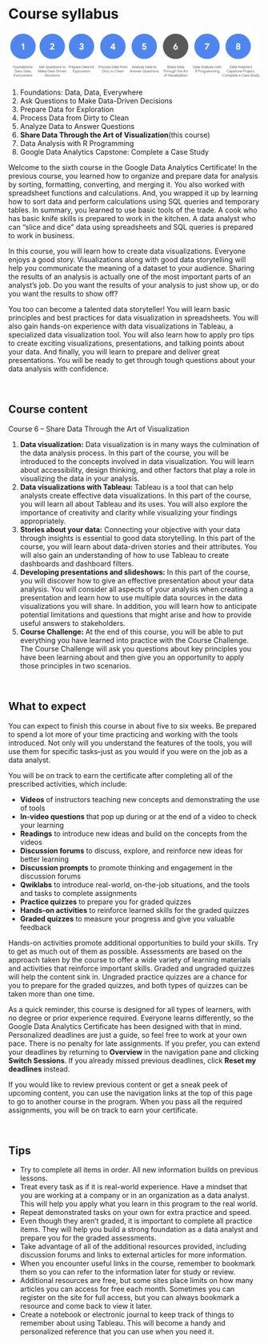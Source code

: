 # Course syllabus

![img](../img/Syllabus_C6.png)

1. Foundations: Data, Data, Everywhere
2. Ask Questions to Make Data-Driven Decisions
3. Prepare Data for Exploration  
4. Process Data from Dirty to Clean 
5. Analyze Data to Answer Questions 
6. **Share Data Through the Art of Visualization**(this course)
7. Data Analysis with R Programming 
8. Google D​ata Analytics Capstone: Complete a Case Study 

Welcome to the sixth course in the Google Data Analytics Certificate! In the previous course, you learned how to organize and prepare data for analysis by sorting, formatting, converting, and merging it. You also worked with spreadsheet functions and calculations. And, you wrapped it up by learning how to sort data and perform calculations using SQL queries and temporary tables. In summary, you learned to use basic tools of the trade. A cook who has basic knife skills is prepared to work in the kitchen. A data analyst who can “slice and dice” data using spreadsheets and SQL queries is prepared to work in business.

In this course, you will learn how to create data visualizations. Everyone enjoys a good story. Visualizations along with good data storytelling will help you communicate the meaning of a dataset to your audience. Sharing the results of an analysis is actually one of the most important parts of an analyst’s job. Do you want the results of your analysis to just show up, or do you want the results to show off?

You too can become a talented data storyteller! You will learn basic principles and best practices for data visualization in spreadsheets. You will also gain hands-on experience with data visualizations in Tableau, a specialized data visualization tool. You will also learn how to apply pro tips to create exciting visualizations, presentations, and talking points about your data. And finally, you will learn to prepare and deliver great presentations. You will be ready to get through tough questions about your data analysis with confidence.  

&nbsp;
 
## Course content

Course 6 – Share Data Through the Art of Visualization

1. **Data visualization:** Data visualization is in many ways the culmination of the data analysis process. In this part of the course, you will be introduced to the concepts involved in data visualization. You will learn about accessibility, design thinking, and other factors that play a role in visualizing the data in your analysis.
2. **Data visualizations with Tableau:** Tableau is a tool that can help analysts create effective data visualizations. In this part of the course, you will learn all about Tableau and its uses. You will also explore the importance of creativity and clarity while visualizing your findings appropriately.
3. **Stories about your data:** Connecting your objective with your data through insights is essential to good data storytelling. In this part of the course, you will learn about data-driven stories and their attributes. You will also gain an understanding of how to use Tableau to create dashboards and dashboard filters. 
4. **Developing presentations and slideshows:** In this part of the course, you will discover how to give an effective presentation about your data analysis. You will consider all aspects of your analysis when creating a presentation and learn how to use multiple data sources in the data visualizations you will share. In addition, you will learn how to anticipate potential limitations and questions that might arise and how to provide useful answers to stakeholders.
5. **Course Challenge:** At the end of this course, you will be able to put everything you have learned into practice with the Course Challenge. The Course Challenge will ask you questions about key principles you have been learning about and then give you an opportunity to apply those principles in two scenarios. 

&nbsp;

## What to expect

You can expect to finish this course in about five to six weeks. Be prepared to spend a lot more of your time practicing and working with the tools introduced. Not only will you understand the features of the tools, you will use them for specific tasks–just as you would if you were on the job as a data analyst.

You will be on track to earn the certificate after completing all of the prescribed activities, which include:

* **V​ideos** of instructors teaching new concepts and demonstrating the use of tools 
* **In-video questions** that pop up during or at the end of a video to check your learning
* **Readings** to introduce new ideas and build on the concepts from the videos
* **Discussion forums** to discuss, explore, and reinforce new ideas for better learning
* **D​iscussion prompts** to promote thinking and engagement in the discussion forums
* **Q​wiklabs** to introduce real-world, on-the-job situations, and the tools and tasks to complete assignments 
* **Practice quizzes** to prepare you for graded quizzes
* **Hands-on activities** to reinforce learned skills for the graded quizzes
* **Graded quizzes** to measure your progress and give you valuable feedback 

Hands-on activities promote additional opportunities to build your skills. Try to get as much out of them as possible. Assessments are based on the approach taken by the course to offer a wide variety of learning materials and activities that reinforce important skills. Graded and ungraded quizzes will  help the content sink in. Ungraded practice quizzes are a chance for you to prepare for the graded quizzes, and both types of quizzes can be taken more than one time. 

As a quick reminder, this course is designed for all types of learners, with no degree or prior experience required. Everyone learns differently, so the Google Data Analytics Certificate has been designed with that in mind. Personalized deadlines are just a guide, so feel free to work at your own pace. There is no penalty for late assignments. If you prefer, you can extend your deadlines by returning to **Overview** in the navigation pane and clicking **Switch Sessions**. If you already missed previous deadlines, click **Reset my deadlines** instead.

If you would like to review previous content or get a sneak peek of upcoming content, you can use the navigation links at the top of this page to go to another course in the program. When you pass all the required assignments, you will be on track to earn your certificate. 

&nbsp;

## Tips

* Try to complete all items in order. All new information builds on previous lessons.
* Treat every task as if it is real-world experience. Have a mindset that you are working at a company or in an organization as a data analyst. This will help you apply what you learn in this program to the real world.
* Repeat demonstrated tasks on your own for extra practice and speed.
* Even though they aren’t graded, it is important to complete all practice items. They will help you build a strong foundation as a data analyst and prepare you for the graded assessments.
* Take advantage of all of the additional resources provided, including discussion forums and links to external articles for more information.
* W​hen you encounter useful links in the course, remember to bookmark them so you can refer to the information later for study or review.
* Additional resources are free, but some sites place limits on how many articles you can access for free each month. Sometimes you can register on the site for full access, but you can always bookmark a resource and come back to view it later.
* Create a notebook or electronic journal to keep track of things to remember about using Tableau. This will become a handy and personalized reference that you can use when you need it.
